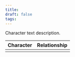 ```yaml
---
title: 
draft: false
tags:
---
```

Character text description.

| Character | Relationship |
| --------- | ------------ |
|           |              |
